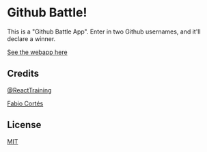 # Github Battle!

This is a "Github Battle App". Enter in two Github usernames, and it'll declare a winner.

[See the webapp here](https://remarkable-coal.surge.sh/)

## Credits

[@ReactTraining](https://twitter.com/ReactTraining)

[Fabio Cortés](https://twitter.com/fabiojcortes)

## License

[MIT](https://opensource.org/licenses/MIT)
